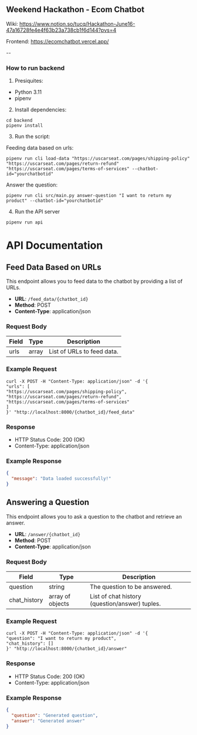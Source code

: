 Weekend Hackathon - Ecom Chatbot 
---

Wiki: https://www.notion.so/tucq/Hackathon-June16-47a16728fe4e4f63b23a738cb1f6d144?pvs=4 

Frontend: https://ecomchatbot.vercel.app/ 

--
### How to run backend
1. Presiquites:
  - Python 3.11
  - pipenv

2. Install dependencies:
```
cd backend
pipenv install
```

3. Run the script:

Feeding data based on urls:
```
pipenv run cli load-data "https://uscarseat.com/pages/shipping-policy" "https://uscarseat.com/pages/return-refund" "https://uscarseat.com/pages/terms-of-services" --chatbot-id="yourchatbotid"
```

Answer the question:
```
pipenv run cli src/main.py answer-question "I want to return my product" --chatbot-id="yourchatbotid"
```

4. Run the API server
```
pipenv run api
```

# API Documentation
## Feed Data Based on URLs

This endpoint allows you to feed data to the chatbot by providing a list of URLs.

- **URL**: `/feed_data/{chatbot_id}`
- **Method**: POST
- **Content-Type**: application/json

### Request Body

| Field | Type   | Description                |
|-------|--------|----------------------------|
| urls  | array  | List of URLs to feed data. |

### Example Request
```
curl -X POST -H "Content-Type: application/json" -d '{
"urls": [
"https://uscarseat.com/pages/shipping-policy",
"https://uscarseat.com/pages/return-refund",
"https://uscarseat.com/pages/terms-of-services"
]
}' "http://localhost:8000/{chatbot_id}/feed_data"
```


### Response

- HTTP Status Code: 200 (OK)
- Content-Type: application/json

### Example Response

```json
{
  "message": "Data loaded successfully!"
}
```


## Answering a Question

This endpoint allows you to ask a question to the chatbot and retrieve an answer.

- **URL**: `/answer/{chatbot_id}`
- **Method**: POST
- **Content-Type**: application/json

### Request Body

| Field        | Type           | Description                         |
|--------------|----------------|-------------------------------------|
| question     | string         | The question to be answered.         |
| chat_history | array of objects | List of chat history (question/answer) tuples. |

### Example Request

```
curl -X POST -H "Content-Type: application/json" -d '{
"question": "I want to return my product",
"chat_history": []
}' "http://localhost:8000/{chatbot_id}/answer"
```


### Response

- HTTP Status Code: 200 (OK)
- Content-Type: application/json

### Example Response

```json
{
  "question": "Generated question",
  "answer": "Generated answer"
}
```
